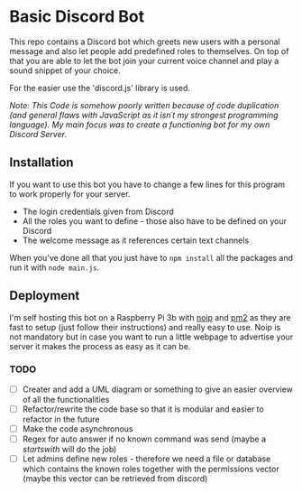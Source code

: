 # Basic Discord Bot

This repo contains a Discord bot which greets new users with a personal message and also let people add predefined roles to themselves. On top of that you are able to let the bot join your current voice channel and play a sound snippet of your choice.

For the easier use the 'discord.js' library is used.

*Note: This Code is somehow poorly written because of code duplication (and general flaws with JavaScript as it isn´t my strongest programming language). My main focus was to create a functioning bot for my own Discord Server.*

## Installation

If you want to use this bot you have to change a few lines for this program to work properly for your server.

- The login credentials given from Discord
- All the roles you want to define - those also have to be defined on your Discord
- The welcome message as it references certain text channels

When you've done all that you just have to ``npm install`` all the packages and run it with ``node main.js``.

## Deployment

I'm self hosting this bot on a Raspberry Pi 3b with [noip](https://www.noip.com/) and [pm2](https://pm2.keymetrics.io/docs/usage/quick-start/) as they are fast to setup (just follow their instructions) and really easy to use. Noip is not mandatory but in case you want to run a little webpage to advertise your server it makes the process as easy as it can be.

### TODO

- [ ] Creater and add a UML diagram or something to give an easier overview of all the functionalities
- [ ] Refactor/rewrite the code base so that it is modular and easier to refactor in the future
- [ ] Make the code asynchronous
- [ ] Regex for auto answer if no known command was send (maybe a *startswith* will do the job)
- [ ] Let admins define new roles - therefore we need a file or database which contains the known roles together with the permissions vector (maybe this vector can be retrieved from discord)
